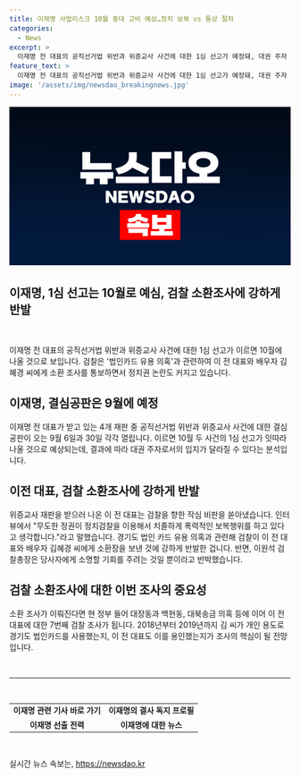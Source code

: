 ```yaml
---
title: 이재명 사법리스크 10월 중대 고비 예상…정치 보복 vs 통상 절차
categories:
  - News
excerpt: >
  이재명 전 대표의 공직선거법 위반과 위증교사 사건에 대한 1심 선고가 예정돼, 대권 주자 입지에 영향을 미칠 것으로 예상되고 있습니다. 이 전 대표와 배우자에 대한 법인카드 유용 의혹 관련 검찰 소환 조사로 정치권 논란이 거세지고 있으며, 이에 대한 검찰 조사는 7번째로 될 전망입니다. 2018년부터 2019년까지의 법인카드 사용 여부가 핵심입니다. 해당 소환 조사가 이뤄지면, 더불어민주당 전 대표의 입장이 어떻게 변할지 주목됩니다.
feature_text: >
  이재명 전 대표의 공직선거법 위반과 위증교사 사건에 대한 1심 선고가 예정돼, 대권 주자 입지에 영향을 미칠 것으로 예상되고 있습니다. 이 전 대표와 배우자에 대한 법인카드 유용 의혹 관련 검찰 소환 조사로 정치권 논란이 거세지고 있으며, 이에 대한 검찰 조사는 7번째로 될 전망입니다. 2018년부터 2019년까지의 법인카드 사용 여부가 핵심입니다. 해당 소환 조사가 이뤄지면, 더불어민주당 전 대표의 입장이 어떻게 변할지 주목됩니다.
image: '/assets/img/newsdao_breakingnews.jpg'
---
```


<p><img src="/assets/img/newsdao_breakingnews.jpg" alt="bookingtag 속보" /></p>

<h2>이재명, 1심 선고는 10월로 예심, 검찰 소환조사에 강하게 반발</h2>

<p data-ke-size="size16">&nbsp;</p>

<p data-ke-size="size16">이재명 전 대표의 공직선거법 위반과 위증교사 사건에 대한 1심 선고가 이르면 10월에 나올 것으로 보입니다. 검찰은 '법인카드 유용 의혹'과 관련하여 이 전 대표와 배우자 김혜경 씨에게 소환 조사를 통보하면서 정치권 논란도 커지고 있습니다.</p>

<h2 data-ke-size="size26">이재명, 결심공판은 9월에 예정</h2>

<p data-ke-size="size16">이재명 전 대표가 받고 있는 4개 재판 중 공직선거법 위반과 위증교사 사건에 대한 결심공판이 오는 9월 6일과 30일 각각 열립니다. 이르면 10월 두 사건의 1심 선고가 잇따라 나올 것으로 예상되는데, 결과에 따라 대권 주자로서의 입지가 달라질 수 있다는 분석입니다.</p>

<h2 data-ke-size="size26">이전 대표, 검찰 소환조사에 강하게 반발</h2>

<p data-ke-size="size16">위증교사 재판을 받으러 나온 이 전 대표는 검찰을 향한 작심 비판을 쏟아냈습니다. 인터뷰에서 "무도한 정권이 정치검찰을 이용해서 치졸하게 폭력적인 보복행위를 하고 있다고 생각합니다."라고 말했습니다. 경기도 법인 카드 유용 의혹과 관련해 검찰이 이 전 대표와 배우자 김혜경 씨에게 소환장을 보낸 것에 강하게 반발한 겁니다. 반면, 이원석 검찰총장은 당사자에게 소명할 기회를 주려는 것일 뿐이라고 반박했습니다.</p>

<h2 data-ke-size="size26">검찰 소환조사에 대한 이번 조사의 중요성</h2>

<p data-ke-size="size16">소환 조사가 이뤄진다면 현 정부 들어 대장동과 백현동, 대북송금 의혹 등에 이어 이 전 대표에 대한 7번째 검찰 조사가 됩니다. 2018년부터 2019년까지 김 씨가 개인 용도로 경기도 법인카드를 사용했는지, 이 전 대표도 이를 용인했는지가 조사의 핵심이 될 전망입니다.</p>

<p data-ke-size="size16">&nbsp;</p>

<hr>

<p data-ke-size="size16">&nbsp;</p>

<table>
<tbody>
<tr>
<td style="text-align: center; height: 17px;"><b>이재명 관련 기사 바로 가기</b></td>
<td style="text-align: center; height: 17px;"><b>이재명의 결사 독지 프로필</b></td>
</tr>
<tr>
<td style="text-align: center; height: 17px;"><b>이재명 선출 전력</b></td>
<td style="text-align: center; height: 17px;"><b>이재명에 대한 뉴스</b></td>
</tr>
</tbody>
</table>

<p data-ke-size="size16">&nbsp;</p>
실시간 뉴스 속보는, <a href="https://newsdao.kr" rel="dofollow">https://newsdao.kr</a>


